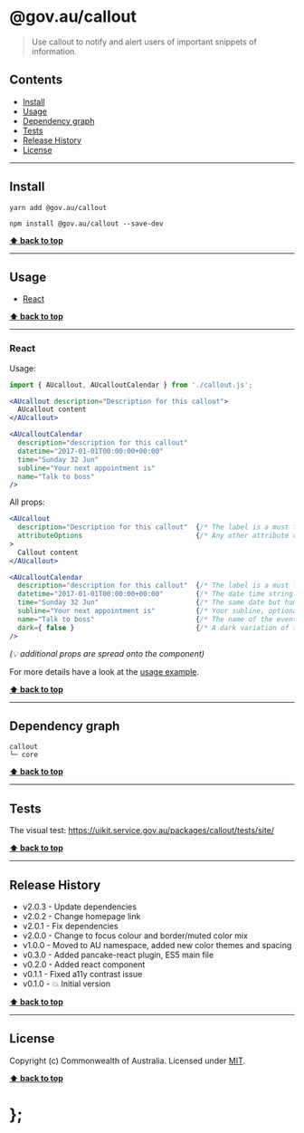 @gov.au/callout
============

> Use callout to notify and alert users of important snippets of information.


## Contents

* [Install](#install)
* [Usage](#usage)
* [Dependency graph](#dependency-graph)
* [Tests](#tests)
* [Release History](#release-history)
* [License](#license)


----------------------------------------------------------------------------------------------------------------------------------------------------------------


## Install


```shell
yarn add @gov.au/callout
```

```shell
npm install @gov.au/callout --save-dev
```


**[⬆ back to top](#contents)**


----------------------------------------------------------------------------------------------------------------------------------------------------------------


## Usage


* [React](#react)


**[⬆ back to top](#contents)**


----------------------------------------------------------------------------------------------------------------------------------------------------------------


### React

Usage:

```jsx
import { AUcallout, AUcalloutCalendar } from './callout.js';

<AUcallout description="Description for this callout">
  AUcallout content
</AUcallout>

<AUcalloutCalendar
  description="description for this callout"
  datetime="2017-01-01T00:00:00+00:00"
  time="Sunday 32 Jun"
  subline="Your next appointment is"
  name="Talk to boss"
/>
```

All props:

```jsx
<AUcallout
  description="Description for this callout"  {/* The label is a must for screen readers */}
  attributeOptions                            {/* Any other attribute options */}
>
  Callout content
</AUcallout>

<AUcalloutCalendar
  description="description for this callout"  {/* The label is a must for screen readers */}
  datetime="2017-01-01T00:00:00+00:00"        {/* The date time string */}
  time="Sunday 32 Jun"                        {/* The same date but human readable */}
  subline="Your next appointment is"          {/* Your subline, optional */}
  name="Talk to boss"                         {/* The name of the event, optional */}
  dark={ false }                              {/* A dark variation of the component */}
/>
```
_(💡 additional props are spread onto the component)_

For more details have a look at the [usage example](https://github.com/govau/uikit/tree/master/packages/callout/tests/react/index.js).


**[⬆ back to top](#contents)**


----------------------------------------------------------------------------------------------------------------------------------------------------------------


## Dependency graph

```shell
callout
└─ core
```


**[⬆ back to top](#contents)**


----------------------------------------------------------------------------------------------------------------------------------------------------------------


## Tests

The visual test: https://uikit.service.gov.au/packages/callout/tests/site/


**[⬆ back to top](#contents)**


----------------------------------------------------------------------------------------------------------------------------------------------------------------


## Release History

* v2.0.3 - Update dependencies
* v2.0.2 - Change homepage link
* v2.0.1 - Fix dependencies
* v2.0.0 - Change to focus colour and border/muted color mix
* v1.0.0 - Moved to AU namespace, added new color themes and spacing
* v0.3.0 - Added pancake-react plugin, ES5 main file
* v0.2.0 - Added react component
* v0.1.1 - Fixed a11y contrast issue
* v0.1.0 - 💥 Initial version


**[⬆ back to top](#contents)**


----------------------------------------------------------------------------------------------------------------------------------------------------------------


## License

Copyright (c) Commonwealth of Australia.
Licensed under [MIT](https://raw.githubusercontent.com/govau/uikit/packages/core/master/LICENSE).


**[⬆ back to top](#contents)**

# };
